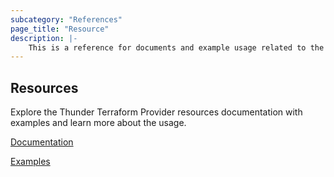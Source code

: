 ```yaml
---
subcategory: "References"
page_title: "Resource"
description: |-
    This is a reference for documents and example usage related to the A10 Networks Thunder Terraform Provider.
---
```

## Resources
Explore the Thunder Terraform Provider resources documentation with examples and learn more about the usage.

[Documentation](<https://github.com/a10networks/terraform-provider-thunder/tree/v1.4.1.1/docs/resources>)

[Examples](<https://github.com/a10networks/terraform-provider-thunder/tree/v1.4.1.1/examples>)
